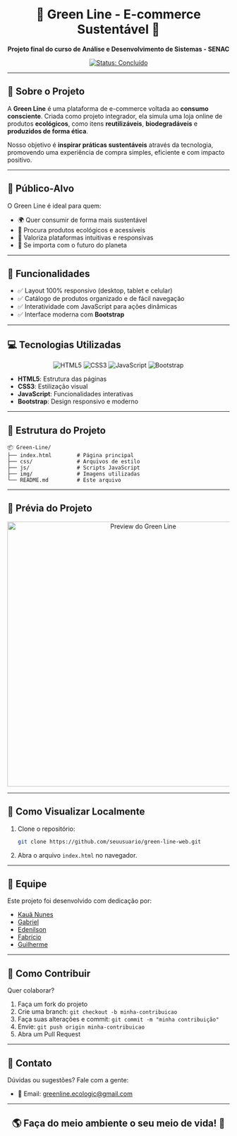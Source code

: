 <h1 align="center">🌿 Green Line - E-commerce Sustentável 🌱</h1>

<p align="center">
  <strong>Projeto final do curso de Análise e Desenvolvimento de Sistemas - SENAC</strong>
</p>

<p align="center">
  <a href="#"><img src="https://img.shields.io/badge/Status-Concluído-success?style=flat-square" alt="Status: Concluído"></a>
</p>

---

## 📖 Sobre o Projeto

A **Green Line** é uma plataforma de e-commerce voltada ao **consumo consciente**. Criada como projeto integrador, ela simula uma loja online de produtos **ecológicos**, como itens **reutilizáveis**, **biodegradáveis** e **produzidos de forma ética**.

Nosso objetivo é **inspirar práticas sustentáveis** através da tecnologia, promovendo uma experiência de compra simples, eficiente e com impacto positivo.

---

## 🎯 Público-Alvo

O Green Line é ideal para quem:

- 🌍 Quer consumir de forma mais sustentável
- 🛒 Procura produtos ecológicos e acessíveis
- 📱 Valoriza plataformas intuitivas e responsivas
- 💚 Se importa com o futuro do planeta

---

## 🧩 Funcionalidades

- ✅ Layout 100% responsivo (desktop, tablet e celular)
- ✅ Catálogo de produtos organizado e de fácil navegação
- ✅ Interatividade com JavaScript para ações dinâmicas
- ✅ Interface moderna com **Bootstrap**

---

## 💻 Tecnologias Utilizadas

<p align="center">
  <img src="https://img.shields.io/badge/HTML5-E34F26?style=flat-square&logo=html5&logoColor=white" alt="HTML5">
  <img src="https://img.shields.io/badge/CSS3-1572B6?style=flat-square&logo=css3&logoColor=white" alt="CSS3">
  <img src="https://img.shields.io/badge/JavaScript-F7DF1E?style=flat-square&logo=javascript&logoColor=black" alt="JavaScript">
  <img src="https://img.shields.io/badge/Bootstrap-563D7C?style=flat-square&logo=bootstrap&logoColor=white" alt="Bootstrap">
</p>

- **HTML5**: Estrutura das páginas
- **CSS3**: Estilização visual
- **JavaScript**: Funcionalidades interativas
- **Bootstrap**: Design responsivo e moderno

---

## 📁 Estrutura do Projeto

```
📦 Green-Line/
├── index.html        # Página principal
├── css/              # Arquivos de estilo
├── js/               # Scripts JavaScript
├── img/              # Imagens utilizadas
└── README.md         # Este arquivo
```

---

## 📸 Prévia do Projeto

<p align="center">
  <img src="preview.jpg" alt="Preview do Green Line" width="600">
</p>

---

## 🚀 Como Visualizar Localmente

1. Clone o repositório:
   ```bash
   git clone https://github.com/seuusuario/green-line-web.git
   ```
2. Abra o arquivo `index.html` no navegador.

---

## 👥 Equipe

Este projeto foi desenvolvido com dedicação por:

- [Kauã Nunes](https://github.com/KauaNca)
- [Gabriel](https://github.com/gabriel-reiss)
- [Edenilson](https://github.com/Edenilson-Nascimento)
- [Fabrício](https://github.com/fabricioribdev)
- [Guilherme](https://github.com/soaresCP)

---

## 🤝 Como Contribuir

Quer colaborar?

1. Faça um fork do projeto
2. Crie uma branch: `git checkout -b minha-contribuicao`
3. Faça suas alterações e commit: `git commit -m "minha contribuição"`
4. Envie: `git push origin minha-contribuicao`
5. Abra um Pull Request

---

## 📧 Contato

Dúvidas ou sugestões? Fale com a gente:

- 📩 Email: [greenline.ecologic@gmail.com](mailto:contato@greenline.com)

---

<h2 align="center">🌎 Faça do meio ambiente o seu meio de vida! 🌱</h2>
